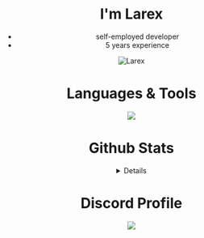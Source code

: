 <div align="center">
<h1> I'm Larex </h1>

+ self-employed developer
+ 5 years experience

</div>

<p align="center"> <img src="https://komarev.com/ghpvc/?username=larexq&label=Profile%20views&color=0e75b6&style=flat" alt="Larex" /> </p>

<div align="center">
<h1> Languages & Tools </h1>

<img src="https://skillicons.dev/icons?i=js,ts,mongodb,discord,git,cloudflare,github,nodejs,vscode,discordjs" />

<div align="center">
<h1> Github Stats </h1>
<details>
<p align="center">
  <a href="https://github.com/larexq">
    <img src="http://github-profile-summary-cards.vercel.app/api/cards/profile-details?username=larexq&theme=transparent" />
  </a>
  <a href="https://github.com/larexq">
    <img src="https://github-readme-streak-stats.herokuapp.com/?user=larexq&hide_border=true&card_width=338&theme=transparent" />
  </a>
  <a href="https://github.com/larexq">
    <img src="http://github-profile-summary-cards.vercel.app/api/cards/stats?username=larexq&theme=transparent" />
  </a>
  <a href="https://github.com/larexq">
    <img src="https://github-readme-stats.vercel.app/api/top-langs/?username=larexq&hide_border=true&card_width=338&&theme=transparent"/>
  </a>
</p>
</details>

<div align="center">
<h1> Discord Profile </h1>

<div align="center">
<p href="https://discord.com/users/599671578283868160" title="Discord"><img src="https://lanyard.cnrad.dev/api/599671578283868160?theme=dark&animated=true&hideDiscrim=false"></p>
</div>

